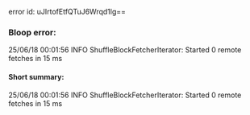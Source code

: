 error id: uJIrtofEtfQTuJ6Wrqd1lg==
### Bloop error:

25/06/18 00:01:56 INFO ShuffleBlockFetcherIterator: Started 0 remote fetches in 15 ms
#### Short summary: 

25/06/18 00:01:56 INFO ShuffleBlockFetcherIterator: Started 0 remote fetches in 15 ms